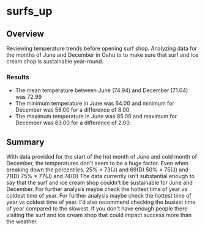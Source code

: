 # surfs_up

## Overview
Reviewing temperature trends before opening surf shop.
Analyzing data for the months of June and December in Oahu to to make
sure that surf and ice cream shop is sustainable year-round.

### Results
* The mean temperature between June (74.94) and December (71.04) was 72.99
* The minimum temperature in June was 64.00 and minimum for December was 56.00 for a difference of 8.00.
* The maximum temperature in June was 85.00 and maximum for December was 83.00 for a difference of 2.00.

## Summary
With data provided for the start of the hot month of June and cold month of December, the temperatures
don't seem to be a huge factor. Even when breaking down the percentiles. 
25% = 73(J) and 69(D)
50% = 75(J) and 71(D)
75% = 77(J) and 74(D)
The data currently isn't substantial enough to say that the surf and ice cream shop couldn't be sustainable
for June and December. For further analysis maybe check the hottest time of year vs coldest time of year.
For further analysis maybe check the hottest time of year vs coldest time of year.
I'd also recommend checking the busiest time of year compared to the slowest. If you don't have enough
people there visiting the surf and ice cream shop that could impact success more than the weather.
